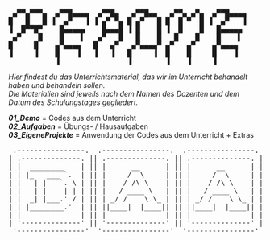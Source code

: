 <pre>
 ▄▀▀▄▀▀▀▄  ▄▀▀█▄▄▄▄  ▄▀▀█▄   ▄▀▀█▄▄   ▄▀▀▄ ▄▀▄  ▄▀▀█▄▄▄▄ 
█   █   █ ▐  ▄▀   ▐ ▐ ▄▀ ▀▄ █ ▄▀   █ █  █ ▀  █ ▐  ▄▀   ▐ 
▐  █▀▀█▀    █▄▄▄▄▄    █▄▄▄█ ▐ █    █ ▐  █    █   █▄▄▄▄▄  
 ▄▀    █    █    ▌   ▄▀   █   █    █   █    █    █    ▌  
█     █    ▄▀▄▄▄▄   █   ▄▀   ▄▀▄▄▄▄▀ ▄▀   ▄▀    ▄▀▄▄▄▄   
▐     ▐    █    ▐   ▐   ▐   █     ▐  █    █     █    ▐   
           ▐                ▐        ▐    ▐     ▐        
</pre>

*Hier findest du das Unterrichtsmaterial, das wir im Unterricht behandelt haben und behandeln sollen.* <br>
*Die Materialien sind jeweils nach dem Namen des Dozenten und dem Datum des Schulungstages gegliedert.*

***01_Demo*** = Codes aus dem Unterricht <br>
***02_Aufgaben*** = Übungs- / Hausaufgaben <br>
***03_EigeneProjekte*** = Anwendung der Codes aus dem Unterricht + Extras <br>

<pre>
 .----------------.  .----------------.  .----------------. 
| .--------------. || .--------------. || .--------------. |
| |  ________    | || |      __      | || |      __      | |
| | |_   ___ `.  | || |     /  \     | || |     /  \     | |
| |   | |   `. \ | || |    / /\ \    | || |    / /\ \    | |
| |   | |    | | | || |   / ____ \   | || |   / ____ \   | |
| |  _| |___.' / | || | _/ /    \ \_ | || | _/ /    \ \_ | |
| | |________.'  | || ||____|  |____|| || ||____|  |____|| |
| |              | || |              | || |              | |
| '--------------' || '--------------' || '--------------' |
 '----------------'  '----------------'  '----------------' 
</pre>

